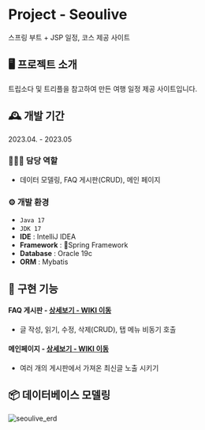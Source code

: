 # Project - Seoulive
스프링 부트 + JSP 일정, 코스 제공 사이트


## 🖥️ 프로젝트 소개
트립소다 및 트리플을 참고하여 만든 여행 일정 제공 사이트입니다.
<br>

## 🕰️ 개발 기간
2023.04. - 2023.05

### 🧑‍🤝‍🧑 담당 역할
 - 데이터 모델링, FAQ 게시판(CRUD), 메인 페이지

### ⚙️ 개발 환경
- `Java 17`
- `JDK 17`
- **IDE** : IntelliJ IDEA
- **Framework** : Spring Framework
- **Database** : Oracle 19c
- **ORM** : Mybatis

## 📌 구현 기능
#### FAQ 게시판 - <a href="https://github.com/sejungahn/seoulive/wiki/%EA%B8%B0%EB%8A%A5%EC%86%8C%EA%B0%9C(FAQ)" >상세보기 - WIKI 이동</a> 
- 글 작성, 읽기, 수정, 삭제(CRUD), 탭 메뉴 비동기 호출
#### 메인페이지 - <a href="https://github.com/sejungahn/seoulive/wiki/%EA%B8%B0%EB%8A%A5%EC%86%8C%EA%B0%9C(%EB%A9%94%EC%9D%B8%ED%8E%98%EC%9D%B4%EC%A7%80)"> 상세보기 - WIKI 이동</a>
- 여러 개의 게시판에서 가져온 최신글 노출 시키기


## 📦 데이터베이스 모델링
![seoulive_erd](https://github.com/sejungahn/seoulive/assets/80434780/5f6673cc-ff16-4d6d-a612-38419837a3a5)
